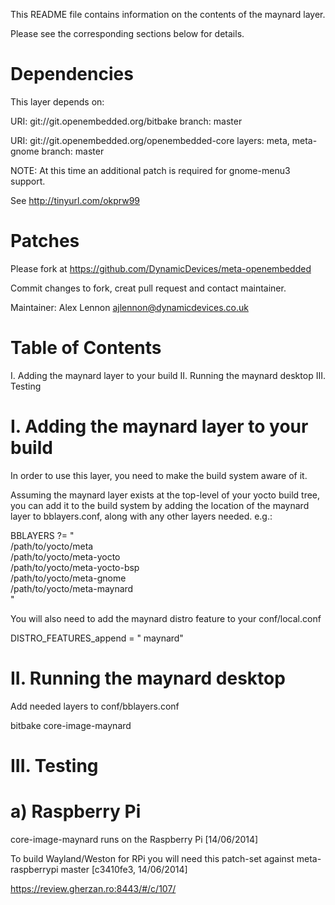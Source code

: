 This README file contains information on the contents of the
maynard layer.

Please see the corresponding sections below for details.


Dependencies
============

This layer depends on:

  URI: git://git.openembedded.org/bitbake
  branch: master

  URI: git://git.openembedded.org/openembedded-core
  layers: meta, meta-gnome
  branch: master

NOTE: At this time an additional patch is required for gnome-menu3 support.

See http://tinyurl.com/okprw99

Patches
=======

Please fork at https://github.com/DynamicDevices/meta-openembedded

Commit changes to fork, creat pull request and contact maintainer.

Maintainer: Alex Lennon <ajlennon@dynamicdevices.co.uk>

Table of Contents
=================

  I. Adding the maynard layer to your build
 II. Running the maynard desktop
III. Testing

I. Adding the maynard layer to your build
=========================================

In order to use this layer, you need to make the build system aware of
it.

Assuming the maynard layer exists at the top-level of your
yocto build tree, you can add it to the build system by adding the
location of the maynard layer to bblayers.conf, along with any
other layers needed. e.g.:

  BBLAYERS ?= " \
    /path/to/yocto/meta \
    /path/to/yocto/meta-yocto \
    /path/to/yocto/meta-yocto-bsp \
    /path/to/yocto/meta-gnome \
    /path/to/yocto/meta-maynard \
    "

You will also need to add the maynard distro feature to your conf/local.conf

  DISTRO_FEATURES_append = " maynard"

II. Running the maynard desktop
===============================
 
Add needed layers to conf/bblayers.conf 

  bitbake core-image-maynard
  

III. Testing
============

a) Raspberry Pi
===============

core-image-maynard runs on the Raspberry Pi [14/06/2014]

To build Wayland/Weston for RPi you will need this patch-set against 
meta-raspberrypi master [c3410fe3, 14/06/2014]

https://review.gherzan.ro:8443/#/c/107/
